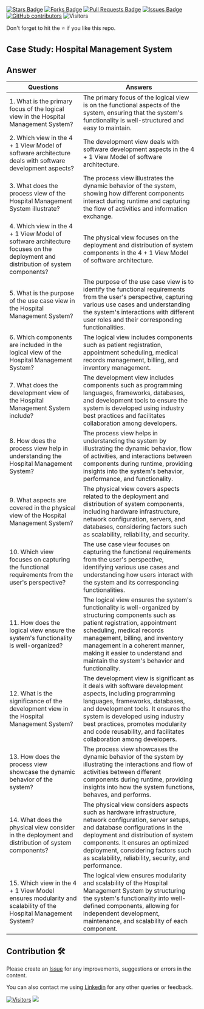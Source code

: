 <a href="https://github.com/drshahizan/software-engineering/stargazers"><img src="https://img.shields.io/github/stars/drshahizan/software-engineering" alt="Stars Badge"/></a>
<a href="https://github.com/drshahizan/software-engineering/network/members"><img src="https://img.shields.io/github/forks/drshahizan/software-engineering" alt="Forks Badge"/></a>
<a href="https://github.com/drshahizan/software-engineering/pulls"><img src="https://img.shields.io/github/issues-pr/drshahizan/software-engineering" alt="Pull Requests Badge"/></a>
<a href="https://github.com/drshahizan/software-engineering"><img src="https://img.shields.io/github/issues/drshahizan/software-engineering" alt="Issues Badge"/></a>
<a href="https://github.com/drshahizan/software-engineering/graphs/contributors"><img alt="GitHub contributors" src="https://img.shields.io/github/contributors/drshahizan/software-engineering?color=2b9348"></a>
![Visitors](https://api.visitorbadge.io/api/visitors?path=https%3A%2F%2Fgithub.com%2Fdrshahizan%2Fsoftware-engineering&labelColor=%23d9e3f0&countColor=%23697689&style=flat)

Don't forget to hit the :star: if you like this repo.

## Case Study: Hospital Management System

## Answer

| Questions | Answers |
|-----------|---------|
| 1. What is the primary focus of the logical view in the Hospital Management System? | The primary focus of the logical view is on the functional aspects of the system, ensuring that the system's functionality is well-structured and easy to maintain. |
| 2. Which view in the 4 + 1 View Model of software architecture deals with software development aspects? | The development view deals with software development aspects in the 4 + 1 View Model of software architecture. |
| 3. What does the process view of the Hospital Management System illustrate? | The process view illustrates the dynamic behavior of the system, showing how different components interact during runtime and capturing the flow of activities and information exchange. |
| 4. Which view in the 4 + 1 View Model of software architecture focuses on the deployment and distribution of system components? | The physical view focuses on the deployment and distribution of system components in the 4 + 1 View Model of software architecture. |
| 5. What is the purpose of the use case view in the Hospital Management System? | The purpose of the use case view is to identify the functional requirements from the user's perspective, capturing various use cases and understanding the system's interactions with different user roles and their corresponding functionalities. |
| 6. Which components are included in the logical view of the Hospital Management System? | The logical view includes components such as patient registration, appointment scheduling, medical records management, billing, and inventory management. |
| 7. What does the development view of the Hospital Management System include? | The development view includes components such as programming languages, frameworks, databases, and development tools to ensure the system is developed using industry best practices and facilitates collaboration among developers. |
| 8. How does the process view help in understanding the Hospital Management System? | The process view helps in understanding the system by illustrating the dynamic behavior, flow of activities, and interactions between components during runtime, providing insights into the system's behavior, performance, and functionality. |
| 9. What aspects are covered in the physical view of the Hospital Management System? | The physical view covers aspects related to the deployment and distribution of system components, including hardware infrastructure, network configuration, servers, and databases, considering factors such as scalability, reliability, and security. |
| 10. Which view focuses on capturing the functional requirements from the user's perspective? | The use case view focuses on capturing the functional requirements from the user's perspective, identifying various use cases and understanding how users interact with the system and its corresponding functionalities. |
| 11. How does the logical view ensure the system's functionality is well-organized? | The logical view ensures the system's functionality is well-organized by structuring components such as patient registration, appointment scheduling, medical records management, billing, and inventory management in a coherent manner, making it easier to understand and maintain the system's behavior and functionality. |
| 12. What is the significance of the development view in the Hospital Management System? | The development view is significant as it deals with software development aspects, including programming languages, frameworks, databases, and development tools. It ensures the system is developed using industry best practices, promotes modularity and code reusability, and facilitates collaboration among developers. |
| 13. How does the process view showcase the dynamic behavior of the system? | The process view showcases the dynamic behavior of the system by illustrating the interactions and flow of activities between different components during runtime, providing insights into how the system functions, behaves, and performs. |
| 14. What does the physical view consider in the deployment and distribution of system components? | The physical view considers aspects such as hardware infrastructure, network configuration, server setups, and database configurations in the deployment and distribution of system components. It ensures an optimized deployment, considering factors such as scalability, reliability, security, and performance. |
| 15. Which view in the 4 + 1 View Model ensures modularity and scalability of the Hospital Management System? | The logical view ensures modularity and scalability of the Hospital Management System by structuring the system's functionality into well-defined components, allowing for independent development, maintenance, and scalability of each component. |

## Contribution 🛠️
Please create an [Issue](https://github.com/drshahizan/learn-php/issues) for any improvements, suggestions or errors in the content.

You can also contact me using [Linkedin](https://www.linkedin.com/in/drshahizan/) for any other queries or feedback.

[![Visitors](https://api.visitorbadge.io/api/visitors?path=https%3A%2F%2Fgithub.com%2Fdrshahizan&labelColor=%23697689&countColor=%23555555&style=plastic)](https://visitorbadge.io/status?path=https%3A%2F%2Fgithub.com%2Fdrshahizan)
![](https://hit.yhype.me/github/profile?user_id=81284918)


